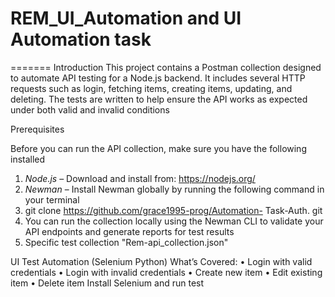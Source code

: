 
# REM_UI_Automation and UI Automation task
=======
Introduction
This project contains a Postman collection designed to automate API testing for a Node.js backend. It includes several HTTP requests such as login, fetching items, creating items, updating, and deleting. The tests are written to help ensure the API works as expected under both valid and invalid conditions

Prerequisites

Before you can run the API collection, make sure you have the following installed

1. *Node.js* – Download and install from: https://nodejs.org/
2. *Newman* – Install Newman globally by running the following command in your terminal
3. git clone https://github.com/grace1995-prog/Automation- Task-Auth. git
4. You can run the collection locally using the Newman CLI to validate your API endpoints and generate reports for test results
5. Specific test collection "Rem-api_collection.json"

UI Test Automation (Selenium Python)
What’s Covered:
	•	Login with valid credentials
	•	Login with invalid credentials
	•	Create new item
	•	Edit existing item
	•	Delete item
Install Selenium and run  test
